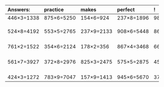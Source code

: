 | Answers: | practice | makes | perfect | ! |
| :--- | :--- | :--- | :--- | :--- |
| 446×3=1338 | 875×6=5250 | 154×6=924 | 237×8=1896 | 985×2=1970 | 
|   |   |   |   |   | 
|   |   |   |   |   | 
|   |   |   |   |   | 
| 524×8=4192 | 553×5=2765 | 237×9=2133 | 908×6=5448 | 868×4=3472 | 
|   |   |   |   |   | 
|   |   |   |   |   | 
|   |   |   |   |   | 
|   |   |   |   |   | 
| 761×2=1522 | 354×6=2124 | 178×2=356 | 867×4=3468 | 665×7=4655 | 
|   |   |   |   |   | 
|   |   |   |   |   | 
|   |   |   |   |   | 
|   |   |   |   |   | 
| 561×7=3927 | 372×8=2976 | 825×3=2475 | 575×5=2875 | 450×7=3150 | 
|   |   |   |   |   | 
|   |   |   |   |   | 
|   |   |   |   |   | 
|   |   |   |   |   | 
| 424×3=1272 | 783×9=7047 | 157×9=1413 | 945×6=5670 | 373×5=1865 | 
